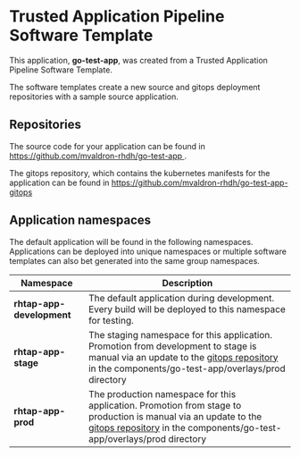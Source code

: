 # Trusted Application Pipeline Software Template

This application, **go-test-app**, was created from a Trusted Application Pipeline Software Template.

The software templates create a new source and gitops deployment repositories with a sample source application. 

## Repositories

The source code for your application can be found in [https://github.com/mvaldron-rhdh/go-test-app ](https://github.com/mvaldron-rhdh/go-test-app ).
 
The gitops repository, which contains the kubernetes manifests for the application can be found in 
[https://github.com/mvaldron-rhdh/go-test-app-gitops ](https://github.com/mvaldron-rhdh/go-test-app-gitops ) 

## Application namespaces 

The default application will be found in the following namespaces. Applications can be deployed into unique namespaces or multiple software templates can also bet generated into the same group namespaces.  

|  Namespace   |  Description   |  
| -------- | -------- |   
| **rhtap-app-development** | The default application during development. Every build will be deployed to this namespace for testing. | 
| **rhtap-app-stage** | The staging namespace for this application. Promotion from development to stage is manual via an update to the [gitops repository](https://github.com/mvaldron-rhdh/go-test-app-gitops ) in the components/go-test-app/overlays/prod directory |  
| **rhtap-app-prod** | The production namespace for this application. Promotion from stage to production is manual via an update to the [gitops repository](https://github.com/mvaldron-rhdh/go-test-app-gitops ) in the components/go-test-app/overlays/prod directory | 